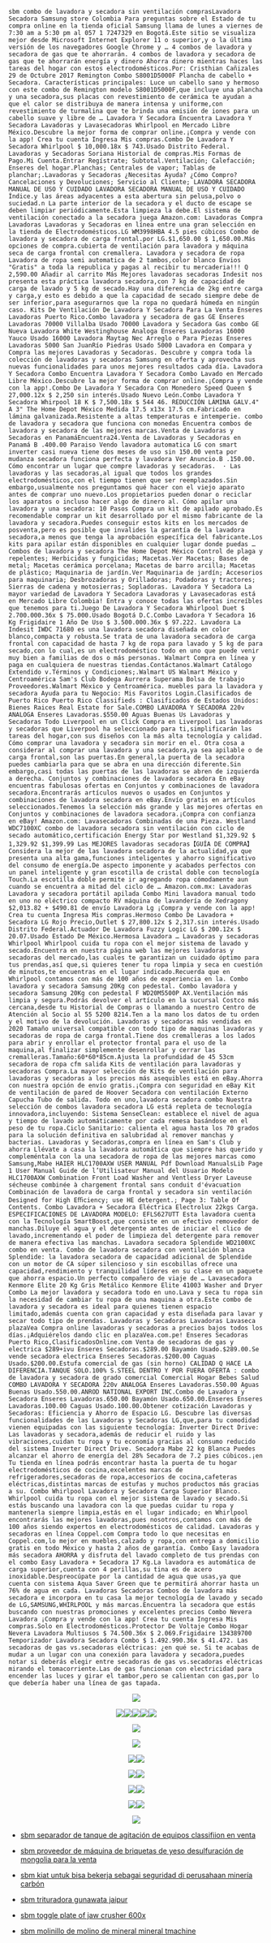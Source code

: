 
```
sbm combo de lavadora y secadora sin ventilación comprasLavadora Secadora Samsung store Colombia Para preguntas sobre el Estado de tu compra online en la tienda oficial Samsung llama de lunes a viernes de 7:30 am a 5:30 pm al 057 1 7247329 en Bogotá.Este sitio se visualiza mejor desde Microsoft Internet Explorer 11 o superior,y o la última versión de los navegadores Google Chrome y … 4 combos de lavadora y secadora de gas que te ahorrarán. 4 combos de lavadora y secadora de gas que te ahorrarán energía y dinero Ahorra dinero mientras haces las tareas del hogar con estos electrodomésticos.Por: Cristhian Cañizales 29 de Octubre 2017 Remington Combo S8001D5000F Plancha de cabello + Secadora. Características principales: Luce un cabello sano y hermoso con este combo de Remington modelo S8001D5000F,que incluye una plancha y una secadora,sus placas con revestimiento de cerámica te ayudan a que el calor se distribuya de manera intensa y uniforme,con revestimiento de turmalina que te brinda una emisión de iones para un cabello suave y libre de … Lavadora Y Secadora Encuentra Lavadora Y Secadora Lavadoras y Lavasecadoras Whirlpool en Mercado Libre México.Descubre la mejor forma de comprar online.¡Compra y vende con la app! Crea tu cuenta Ingresa Mis compras.Combo De Lavadora Y Secadora Whirlpool $ 10,000.18x $ 743.Usado Distrito Federal. Lavadoras y Secadoras Soriana Historial de compras.Mis Formas de Pago.Mi Cuenta.Entrar Regístrate; Subtotal.Ventilación; Calefacción; Enseres del hogar.Planchas; Centrales de vapor; Tablas de planchar;.Lavadoras y Secadoras ¿Necesitas Ayuda? ¿Cómo Compro? Cancelaciones y Devoluciones; Servicio al Cliente; LAVADORA SECADORA MANUAL DE USO Y CUIDADO LAVADORA SECADORA MANUAL DE USO Y CUIDADO Índice.y las áreas adyacentes a esta abertura sin pelusa,polvo o suciedad.n La parte interior de la secadora y el ducto de escape se deben limpiar periódicamente.Esta limpieza la debe.El sistema de ventilación conectado a la secadora juega Amazon.com: Lavadoras Compra Lavadoras Lavadoras y Secadoras en línea entre una gran selección en la tienda de Electrodomésticos.LG WM3998HBA 4.5 pies cúbicos Combo de lavadora y secadora de carga frontal.por LG.$1,650.00 $ 1,650.00.Más opciones de compra.cubierta de ventilación para lavadora y máquina seca de carga frontal con cremallera. Lavadora y secadora de ropa Lavadora de ropa semi automatica de 2 tambos,color blanco Envios "Gratis" a toda la republica y pagas al recibir tu mercaderia!!! Q 2,590.00 Añadir al carrito Más Mejores lavadoras secadoras Indesit nos presenta esta práctica lavadora secadora,con 7 kg de capacidad de carga de lavado y 5 kg de secado.Hay una diferencia de 2kg entre carga y carga,y esto es debido a que la capacidad de secado siempre debe de ser inferior,para asegurarnos que la ropa no quedará húmeda en ningún caso. Kits De Ventilación De Lavadora Y Secadora Para La Venta Enseres Lavadoras Puerto Rico.Combo lavadora y secadora de gas GE Enseres Lavadoras 70000 Villalba Usado 70000 Lavadora y Secadora Gas combo GE Nueva Lavadora White Westinghouse Analoga Enseres Lavadoras 16000 Yauco Usado 16000 Lavadora Maytag Nec Arreglo o Para Piezas Enseres Lavadoras 5000 San JuanRío Piedras Usado 5000 Lavadora en Compara y Compra las mejores Lavadoras y Secadoras. Descubre y compra toda la colección de lavadoras y secadoras Samsung en oferta y aprovecha sus nuevas funcionalidades para unos mejores resultados cada día. Lavadora Y Secadora Combo Encuentra Lavadora Y Secadora Combo Lavado en Mercado Libre México.Descubre la mejor forma de comprar online.¡Compra y vende con la app!.Combo De Lavadora Y Secadora Con Monedero Speed Queen $ 27,000.12x $ 2,250 sin interés.Usado Nuevo León.Combo Lavadora Y Secadora Whirpool 18 K $ 7,500.18x $ 544 46. REDUCCIÓN LÁMINA GALV.4" A 3" The Home Depot México Medida 17.5 x13x 17.5 cm.Fabricado en lámina galvanizada.Resistente a altas temperaturas e intemperie. combo de lavadora y secadora que funciona con monedas Encuentra combos de lavadora y secadora de las mejores marcas.Venta de Lavadoras y Secadoras en PanamáEncuentra24.Venta de Lavadoras y Secadoras en Panamá B .400.00 Paraiso Vendo lavadora automatica LG con smart inverter casi nueva tiene dos meses de uso sin 150.00 venta por mudanza secadora funciona perfecta y lavadora Ver Anuncio.B .150.00. Cómo encontrar un lugar que compre lavadoras y secadoras.  · Las lavadoras y las secadoras,al igual que todos los grandes electrodomésticos,con el tiempo tienen que ser reemplazados.Sin embargo,usualmente nos preguntamos qué hacer con el viejo aparato antes de comprar uno nuevo.Los propietarios pueden donar o reciclar los aparatos o incluso hacer algo de dinero al. Cómo apilar una lavadora y una secadora: 10 Pasos Compra un kit de apilado aprobado.Es recomendable comprar un kit desarrollado por el mismo fabricante de la lavadora y secadora.Puedes conseguir estos kits en los mercados de posventa,pero es posible que invalides la garantía de la lavadora secadora,a menos que tenga la aprobación específica del fabricante.Los kits para apilar están disponibles en cualquier lugar donde puedas … Combos de lavadora y secadora The Home Depot México Control de plaga y repelentes; Herbicidas y fungicidas; Macetas.Ver Macetas; Bases de metal; Macetas cerámica porcelana; Macetas de barro arcilla; Macetas de plástico; Maquinaria de jardín.Ver Maquinaria de jardín; Accesorios para maquinaria; Desbrozadoras y Orilladoras; Podadoras y tractores; Sierras de cadena y motosierras; Sopladoras. Lavadora Y Secadora La mayor variedad de Lavadora Y Secadora Lavadoras y Lavasecadoras está en Mercado Libre Colombia! Entra y conoce todas las ofertas increíbles que tenemos para ti.Juego De Lavadora Y Secadora Whirlpool Duet $ 2.700.000.36x $ 75.000.Usado Bogotá D.C.Combo Lavadora Y Secadora 16 Kg Frigidaire 1 Año De Uso $ 3.500.000.36x $ 97.222. Lavadora La Indesit IWDC 71680 es una lavadora secadora diseñada en color blanco,compacta y robusta.Se trata de una lavadora secadora de carga frontal con capacidad de hasta 7 kg de ropa para lavado y 5 kg de para secado,con lo cual,es un electrodoméstico todo en uno que puede venir muy bien a familias de dos o más personas. Walmart Compra en línea y paga en cualquiera de nuestras tiendas.Contáctanos.Walmart Catálogo Extendido v.Términos y Condiciones;.Walmart US Walmart México y Centroamérica Sam's Club Bodega Aurrera Superama Bolsa de trabajo Proveedores.Walmart México y Centroamérica. muebles para la lavadora y secadora Ayuda para tu Negocio: Mis Favoritos Login.Clasificados de Puerto Rico Puerto Rico Classifieds : Clasificados de Estados Unidos: Bienes Raices Real Estate for Sale.COMBO LAVADORA Y SECADORA 220v ANALOGA Enseres Lavadoras.$550.00 Aguas Buenas Us Lavadoras y Secadoras Todo Liverpool en un Click Compra en Liverpool Las lavadoras y secadoras que Liverpool ha seleccionado para ti,simplificarán las tareas del hogar,con sus diseños con la más alta tecnología y calidad. Cómo comprar una lavadora y secadora sin morir en el. Otra cosa a considerar al comprar una lavadora y una secadora,ya sea apilable o de carga frontal,son las puertas.En general,la puerta de la secadora puedes cambiarla para que se abra en una dirección diferente.Sin embargo,casi todas las puertas de las lavadoras se abren de izquierda a derecha. Conjuntos y combinaciones de lavadora secadora En eBay encuentras fabulosas ofertas en Conjuntos y combinaciones de lavadora secadora.Encontrarás artículos nuevos o usados en Conjuntos y combinaciones de lavadora secadora en eBay.Envío gratis en artículos seleccionados.Tenemos la selección más grande y las mejores ofertas en Conjuntos y combinaciones de lavadora secadora.¡Compra con confianza en eBay! Amazon.com: Lavasecadoras Combinadas de una Pieza. Westland WDC7100XC combo de lavadora secadora sin ventilación con ciclo de secado automático,certificación Energy Star por Westland $1,329.92 $ 1,329.92 $1,399.99 Las MEJORES lavadoras secadoras【GUÍA DE COMPRA】 Considera la mejor de las lavadora secadora de la actualidad,ya que presenta una alta gama,funciones inteligentes y ahorro significativo del consumo de energía.De aspecto imponente y acabados perfectos con un panel inteligente y gran escotilla de cristal doble con tecnología Touch.La escotilla doble permite ir agregando ropa cómodamente aun cuando se encuentra a mitad del ciclo de … Amazon.com.mx: Lavadoras Lavadora y secadora portátil apilada Combo Mini lavadora manual todo en uno no eléctrico compacto RV máquina de lavandería de Xedragony $2,013.82 + $490.81 de envío Lavadora Lg ¡Compra y vende con la app! Crea tu cuenta Ingresa Mis compras.Hermoso Combo De Lavadora + Secadora LG Rojo Precio,Outlet $ 27,800.12x $ 2,317.sin interés.Usado Distrito Federal.Actuador De Lavadora Fuzzy Logic LG $ 200.12x $ 20.07.Usado Estado De México.Hermosa Lavadora … Lavadoras y secadoras Whirlpool Whirlpool cuida tu ropa con el mejor sistema de lavado y secado.Encuentra en nuestra página web las mejores lavadoras y secadoras del mercado,las cuales te garantizan un cuidado óptimo para tus prendas,así que,si quieres tener tu ropa limpia y seca en cuestión de minutos,te encuentras en el lugar indicado.Recuerda que en Whirlpool contamos con más de 100 años de experiencia en la. Combo lavadora y secadora Samsung 20Kg con pedestal. Combo lavadora y secadora Samsung 20Kg con pedestal F WD20M5500P AX.Ventilación más limpia y segura.Podrás devolver el artículo en la sucursal Costco más cercana,desde tu Historial de Compras o llamando a nuestro Centro de Atención al Socio al 55 5200 8214.Ten a la mano los datos de tu orden y el motivo de la devolución. Lavadoras y secadoras más vendidas en 2020 Tamaño universal compatible con todo tipo de maquinas lavadoras y secadoras de ropa de carga frontal.Tiene dos cremalleras a los lados para abrir y enrollar el protector frontal para el uso de la maquina,al finalizar simplemente desenrollar y cerrar las cremalleras.Tamaño:60*60*85cm.Ajusta la profundidad de 45 53cm secadora de ropa cfm salida Kits de ventilación para lavadoras y secadoras Compra.La mayor selección de Kits de ventilación para lavadoras y secadoras a los precios más asequibles está en eBay.Ahorra con nuestra opción de envío gratis.¡Compra con seguridad en eBay Kit de ventilación de pared de Hoover Secadora con ventilación Externo Capucha Tubo de salida. Todo en uno,lavadora secadora combo Nuestra selección de combos lavadora secadora LG está repleta de tecnología innovadora,incluyendo: Sistema SenseClean: establece el nivel de agua y tiempo de lavado automáticamente por cada remesa basándose en el peso de tu ropa.Ciclo Sanitario: calienta el agua hasta los 70 grados para la solución definitiva en salubridad al remover manchas y bacterias. Lavadoras y Secadoras,compra en línea en Sam's Club y ahorra Llévate a casa la lavadora automática que siempre has querido y compleméntala con la una secadora de ropa de las mejores marcas como Samsung,Mabe HAIER HLC1700AXW USER MANUAL Pdf Download ManualsLib Page 1 User Manual Guide de l’Utilisateur Manual del Usuario Modelo HLC1700AXW Combination Front Load Washer and Ventless Dryer Laveuse sécheuse combinée à chargement frontal sans conduit d'évacuation Combinación de lavadora de carga frontal y secadora sin ventilación Designed for High Eﬃciency; use HE detergent.; Page 3: Table Of Contents. Combo Lavadora + Secadora Eléctrica Electrolux 22kgs Carga. ESPECIFICACIONES DE LAVADORA MODELO: EFLS627UTT Esta lavadora cuenta con la Tecnología SmartBoost,que consiste en un efectivo removedor de manchas.Diluye el agua y el detergente antes de iniciar el clico de lavado,incrementando el poder de limpieza del detergente para remover de manera efectiva las manchas. Lavadora secadora Splendide WD2100XC combo en venta. Combo de lavadora secadora con ventilación blanca Splendide: la lavadora secadora de capacidad adicional de Splendide con un motor de CA súper silencioso y sin escobillas ofrece una capacidad,rendimiento y tranquilidad líderes en su clase en un paquete que ahorra espacio.Un perfecto compañero de viaje de … Lavasecadora Kenmore Elite 20 Kg Gris Metálico Kenmore Elite 41003 Washer and Dryer Combo La mejor lavadora y secadora todo en uno.Lava y seca tu ropa sin la necesidad de cambiar tu ropa de una maquina a otra.Este combo de lavadora y secadora es ideal para quienes tienen espacio limitado,además cuenta con gran capacidad y esta diseñada para lavar y secar todo tipo de prendas. Lavadoras y Secadoras Lavadoras Lavaseca plazaVea Compra online lavadoras y secadoras a precios bajos todos los días.¡Adquiérelos dando clic en plazaVea.com.pe! Enseres Secadoras Puerto Rico,ClasificadosOnline.com Venta de secadoras de gas y electrica $289+ivu Enseres Secadoras.$289.00 Bayamón Usado.$289.00.Se vende secadora electrica Enseres Secadoras.$200.00 Caguas Usado.$200.00.Estufa comercial de gas (sin horno) CALIDAD Q HACE LA DIFERENCIA.TANQUE SOLO.100% S.STEEL DENTRO Y POR FUERA OFERTA : combo de lavadora y secadora de grado comercial Comercial Hogar Bebes Salud COMBO LAVADORA Y SECADORA 220v ANALOGA Enseres Lavadoras.550.00 Aguas Buenas Usado.550.00.ANROD NATIONAL EXPORT INC.Combo de Lavadora y Secadora Enseres Lavadoras.650.00 Bayamón Usado.650.00.Enseres Enseres Lavadoras.100.00 Caguas Usado.100.00.Obtener cotización Lavadoras y Secadoras: Eficiencia y Ahorro de Espacio LG. Descubre las diversas funcionalidades de las Lavadoras y Secadoras LG,que,para tu comodidad vienen equipadas con las siguiente tecnología: Inverter Direct Drive: Las lavadoras y secadora,además de reducir el ruido y las vibraciones,cuidan tu ropa y tu economía gracias al consumo reducido del sistema Inverter Direct Drive. Secadora Mabe 22 kg Blanca Puedes alcanzar el ahorro de energía del 28% Secadora de 7.2 pies cúbicos.¡en Tu tienda en línea podrás encontrar hasta la puerta de tu hogar electrodomésticos de cocina,excelentes marcas de refrigeradores,secadoras de ropa,accesorios de cocina,cafeteras eléctricas,distintas marcas de estufas y muchos productos más gracias a su. Combo Whirlpool Lavadora y Secadora Carga Superior Blanco. Whirlpool cuida tu ropa con el mejor sistema de lavado y secado.Si estás buscando una lavadora con la que puedas cuidar tu ropa y mantenerla siempre limpia,estás en el lugar indicado; en Whirlpool encontrarás las mejores lavadoras,pues nosotros,contamos con más de 100 años siendo expertos en electrodomésticos de calidad. Lavadoras y secadoras en línea Coppel.com Compra todo lo que necesitas en Coppel.com,lo mejor en muebles,calzado y ropa,con entrega a domicilio gratis en todo México y hasta 2 años de garantía. Combo Easy lavadora más secadora AHORRA y disfruta del lavado completo de tus prendas con el combo Easy Lavadora + Secadora 17 Kg.La lavadora es automática de carga superior,cuenta con 4 perillas,su tina es de acero inoxidable.Despreocúpate por la cantidad de agua que usas,ya que cuenta con sistema Aqua Saver Green que te permitirá ahorrar hasta un 76% de agua en cada. Lavadoras Secadoras Combos de lavadora más secadora e incorpora en tu casa la mejor tecnología de lavado y secado de LG,SAMSUNG,WHIRLPOOL y más marcas.Encuentra la secadora que estás buscando con nuestras promociones y excelentes precios Combo Nevera Lavadora ¡Compra y vende con la app! Crea tu cuenta Ingresa Mis compras.Solo en Electrodomésticos.Protector De Voltaje Combo Hogar Nevera Lavadora Multiusos $ 74.500.36x $ 2.069.Frigidaire 134389700 Temporizador Lavadora Secadora Combo $ 1.492.990.36x $ 41.472. Las secadoras de gas vs.secadoras eléctricas: ¿en qué se. Si te acabas de mudar a un lugar con una conexión para lavadora y secadora,puedes notar si deberás elegir entre secadoras de gas vs.secadoras eléctricas mirando el tomacorriente.Las de gas funcionan con electricidad para encender las luces y girar el tambor,pero se calientan con gas,por lo que debería haber una línea de gas tapada. 
```

<div align="center">

<a href="https://es-crusher.shibang-china.com/github&k=sbm+combo+de+lavadora+y+secadora+sin+ventilaci%C3%B3n+compras"><img src="https://static.shibang-china.com/es/crusher/logo.jpg"></a>

<a href="https://es-crusher.shibang-china.com/github&k=sbm+combo+de+lavadora+y+secadora+sin+ventilaci%C3%B3n+compras"><img src="https://static.shibang-china.com/es/crusher/index.jpg"></a><a href="https://es-crusher.shibang-china.com/material.htmlgithub&k=sbm+combo+de+lavadora+y+secadora+sin+ventilaci%C3%B3n+compras"><img src="https://static.shibang-china.com/es/crusher/material.jpg"></a><a href="https://es-crusher.shibang-china.com/application.htmlgithub&k=sbm+combo+de+lavadora+y+secadora+sin+ventilaci%C3%B3n+compras"><img src="https://static.shibang-china.com/es/crusher/application.jpg"></a><a href="https://es-crusher.shibang-china.com/aboutus.htmlgithub&k=sbm+combo+de+lavadora+y+secadora+sin+ventilaci%C3%B3n+compras"><img src="https://static.shibang-china.com/es/crusher/aboutus.jpg"></a><a href="https://es-crusher.shibang-china.com/contact.htmlgithub&k=sbm+combo+de+lavadora+y+secadora+sin+ventilaci%C3%B3n+compras"><img src="https://static.shibang-china.com/es/crusher/contact.jpg"></a>

<a href="https://es-crusher.shibang-china.com/github&k=sbm+combo+de+lavadora+y+secadora+sin+ventilaci%C3%B3n+compras"><img src="https://static.shibang-china.com/es/crusher/banner.jpg"></a>

<a href="https://swt.shibang-china.com/github&k=sbm+combo+de+lavadora+y+secadora+sin+ventilaci%C3%B3n+compras"><img src="https://static.shibang-china.com/es/crusher/text.jpg"></a>

<a href="https://swt.shibang-china.com/github&k=sbm+combo+de+lavadora+y+secadora+sin+ventilaci%C3%B3n+compras"><img src="https://static.shibang-china.com/es/crusher/chat.jpg"></a><a href="https://es-crusher.shibang-china.com/contact.htmlgithub&k=sbm+combo+de+lavadora+y+secadora+sin+ventilaci%C3%B3n+compras"><img src="https://static.shibang-china.com/es/crusher/message.jpg"></a>

<a href="https://es-crusher.shibang-china.com/products/pe.htmlgithub&k=sbm+combo+de+lavadora+y+secadora+sin+ventilaci%C3%B3n+compras"><img src="https://static.shibang-china.com/es/crusher/pe.jpg"></a><a href="https://es-crusher.shibang-china.com/products/pf.htmlgithub&k=sbm+combo+de+lavadora+y+secadora+sin+ventilaci%C3%B3n+compras"><img src="https://static.shibang-china.com/es/crusher/pf.jpg"></a>

<a href="https://es-crusher.shibang-china.com/products/hpt.htmlgithub&k=sbm+combo+de+lavadora+y+secadora+sin+ventilaci%C3%B3n+compras"><img src="https://static.shibang-china.com/es/crusher/hpt.jpg"></a><a href="https://es-crusher.shibang-china.com/products/vsi.htmlgithub&k=sbm+combo+de+lavadora+y+secadora+sin+ventilaci%C3%B3n+compras"><img src="https://static.shibang-china.com/es/crusher/vsi.jpg"></a>

<a href="https://es-crusher.shibang-china.com/products/klv.htmlgithub&k=sbm+combo+de+lavadora+y+secadora+sin+ventilaci%C3%B3n+compras"><img src="https://static.shibang-china.com/es/crusher/klv.jpg"></a><a href="https://es-crusher.shibang-china.com/products/portable.htmlgithub&k=sbm+combo+de+lavadora+y+secadora+sin+ventilaci%C3%B3n+compras"><img src="https://static.shibang-china.com/es/crusher/portable.jpg"></a>

<a href="https://swt.shibang-china.com/github&k=sbm+combo+de+lavadora+y+secadora+sin+ventilaci%C3%B3n+compras"><img src="https://static.shibang-china.com/es/crusher/case.jpg"></a>

</div>


* [sbm separador de tanque de agitación de equipos classifiion en venta](sbm%20separador%20de%20tanque%20de%20agitaci%C3%B3n%20de%20equipos%20classifiion%20en%20venta.md)

* [sbm proveedor de máquina de briquetas de yeso desulfuración de mongolia para la venta](sbm%20proveedor%20de%20m%C3%A1quina%20de%20briquetas%20de%20yeso%20desulfuraci%C3%B3n%20de%20mongolia%20para%20la%20venta.md)

* [sbm kiat untuk bisa bekerja sebagai seguridad di perusahaan minería carbón](sbm%20kiat%20untuk%20bisa%20bekerja%20sebagai%20seguridad%20di%20perusahaan%20miner%C3%ADa%20carb%C3%B3n.md)

* [sbm trituradora gunawata jaipur](sbm%20trituradora%20gunawata%20jaipur.md)

* [sbm toggle plate of jaw crusher 600x](sbm%20toggle%20plate%20of%20jaw%20crusher%20600x.md)

* [sbm molinillo de molino de mineral mineral tmachine](sbm%20molinillo%20de%20molino%20de%20mineral%20mineral%20tmachine.md)